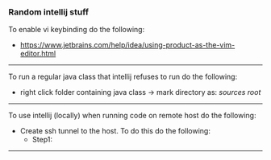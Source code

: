 
### Random intellij stuff

To enable vi keybinding do the following:
  - https://www.jetbrains.com/help/idea/using-product-as-the-vim-editor.html

-------------------------------------

To run a regular java class that intellij refuses to run do the following:
  - right click folder containing java class -> mark directory as: *sources root*
  
-------------------------------------


To use intellij (locally) when running code on remote host do the following:
  - Create ssh tunnel to the host. To do this do the following:
    - Step1:
-------------------------------------
